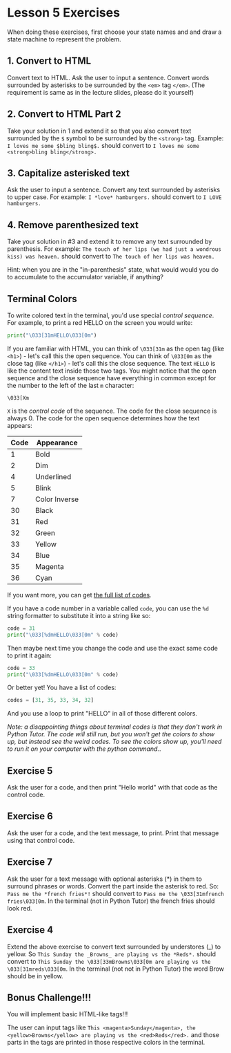# Lesson 5 Exercises

When doing these exercises, first choose your state names and and draw a
state machine to represent the problem.

## 1. Convert to HTML

Convert text to HTML. Ask the user to input a sentence. Convert words surrounded by asterisks to be surrounded by the `<em>`
tag `</em>`. (The requirement is same as in the lecture slides, please do it yourself)

## 2. Convert to HTML Part 2

Take your solution in 1 and extend it so that you also convert text surrounded by the `$` symbol to be surrounded by the
`<strong>` tag. Example: `I loves me some $bling bling$.` should convert to `I loves me some <strong>bling bling</strong>.`

## 3. Capitalize asterisked text

Ask the user to input a sentence. Convert any text surrounded by asterisks to upper case. For example: `I *love* hamburgers.`
should convert to `I LOVE hamburgers.`

## 4. Remove parenthesized text

Take your solution in \#3 and extend it to remove any text surrounded by parenthesis. For example:
`The touch of her lips (we had just a wondrous kiss) was heaven.` should convert to `The touch of her lips was heaven.`

Hint: when you are in the "in-parenthesis" state, what would would you do
to accumulate to the accumulator variable, if anything?

## Terminal Colors

To write colored text in the terminal, you'd use special *control sequence*.
For example, to print a red HELLO on the screen you would write:

```python
print("\033[31mHELLO\033[0m")
```

If you are familiar with HTML, you can think of `\033[31m` as the open tag
(like `<h1>`) - let's call this the open sequence. You can think of `\033[0m`
as the close tag (like `</h1>`) - let's call this the close sequence.
The text `HELLO` is like the content text inside those two tags.
You might notice that the open sequence and the close sequence have everything
in common except for the number to the left of the last `m` character:

```
\033[Xm
```

`X` is the *control code* of the sequence. The code for the close sequence
is always 0. The code for the open sequence determines how the text appears:

| Code |     Appearance      |
|------|---------------------|
|  1   |        Bold         |
|  2   |        Dim          |
|  4   |     Underlined      |
|  5   |        Blink        |
|  7   |    Color Inverse    |
|  30  |        Black        |
|  31  |         Red         |
|  32  |        Green        |
|  33  |        Yellow       |
|  34  |        Blue         |
|  35  |       Magenta       |
|  36  |        Cyan         |

If you want more, you can get [the full list of codes](https://misc.flogisoft.com/bash/tip_colors_and_formatting).

If you have a code number in a variable called `code`, you can use the `%d`
string formatter to substitute it into a string like so:

```python
code = 31
print("\033[%dmHELLO\033[0m" % code)
```

Then maybe next time you change the code and use the exact same code to print
it again:

```python
code = 33
print("\033[%dmHELLO\033[0m" % code)
```

Or better yet! You have a list of codes:

```python
codes = [31, 35, 33, 34, 32]
```

And you use a loop to print "HELLO" in all of those different colors.

*Note: a disappointing things about terminal codes is that they don't work
in Python Tutor. The code will still run, but you won't get the colors
to show up, but instead see the weird codes. To see the colors show up,
you'll need to run it on your computer with the python command.*.

## Exercise 5

Ask the user for a code, and then print "Hello world" with that code as the
control code.

## Exercise 6

Ask the user for a code, and the text message, to print. Print that message
using that control code.

## Exercise 7

Ask the user for a text message with optional asterisks (\*) in them to surround
phrases or words. Convert the part inside the asterisk to red. So:
`Pass me the *french fries*!` should convert to `Pass me the \033[31mfrench fries\033[0m`. In the terminal (not in Python Tutor) the french fries should
look red.

## Exercise 4

Extend the above exercise to convert text surrounded by understores (\_) to
yellow. So `This Sunday the _Browns_ are playing vs the *Reds*.` should
convert to `This Sunday the \033[33mBrowns\033[0m are playing vs the \033[31mreds\033[0m`. In the terminal (not not in Python Tutor) the word
Brow should be in yellow.

## Bonus Challenge!!!

You will implement basic HTML-like tags!!!

The user can input tags like `This <magenta>Sunday</magenta>, the <yellow>Browns</yellow> are playing vs the <red>Reds</red>.` and those parts in
the tags are printed in those respective colors in the terminal.
